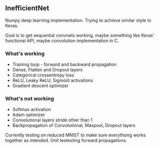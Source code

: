 ## InefficientNet
Numpy deep learning implementation. Trying to achieve similar style to Keras.

Goal is to get sequential convnets working, maybe something like Keras' functional API, maybe convolution implementation in C.

### What's working
- Training loop - forward and backward propagation
- Dense, Flatten and Dropout layers
- Categorical crossentropy loss
- ReLU, Leaky ReLU, Sigmoid activations
- Gradient descent optimizer

### What's not working
- Softmax activation
- Adam optimizer
- Convolutional layers stride other than 1
- Backpropagation of Convolutional, Maxpool, Dropout layers

Currently testing on reduced MNIST to make sure everythong works together as intended. Unit testesting forward propagations.